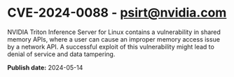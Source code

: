# CVE-2024-0088 - psirt@nvidia.com

NVIDIA Triton Inference Server for Linux contains a vulnerability in shared memory APIs, where a user can cause an improper memory access issue by a network API. A successful exploit of this vulnerability might lead to denial of service and data tampering.

**Publish date:** 2024-05-14
